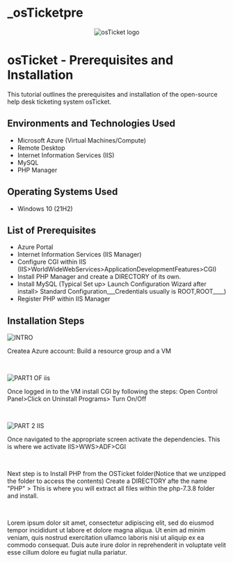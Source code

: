 # _osTicketpre


<p align="center">
<img src="https://i.imgur.com/Clzj7Xs.png" alt="osTicket logo"/>
</p>

<h1>osTicket - Prerequisites and Installation</h1>
This tutorial outlines the prerequisites and installation of the open-source help desk ticketing system osTicket.<br />

<h2>Environments and Technologies Used</h2>

- Microsoft Azure (Virtual Machines/Compute)
- Remote Desktop
- Internet Information Services (IIS)
- MySQL
- PHP Manager


<h2>Operating Systems Used </h2>

- Windows 10</b> (21H2)

<h2>List of Prerequisites</h2>

- Azure Portal 
- Internet Information Services (IIS Manager)
- Configure CGI within IIS (IIS>WorldWideWebServices>ApplicationDevelopmentFeatures>CGI)
- Install PHP Manager and create a DIRECTORY of its own.
- Install MySQL (Typical Set up> Launch Configuration Wizard after install> Standard Configuration___Credentials usually is ROOT,ROOT____)
- Register PHP within IIS Manager
<h2>Installation Steps</h2>


![INTRO](https://github.com/user-attachments/assets/35e46185-3daa-46ce-8a42-b57647ae2bb1)

<p>
Createa Azure account: Build a resource group and a VM
</p>
<br />

![PART1 OF iis](https://github.com/user-attachments/assets/24750683-0f02-4ef7-9a9b-f65e58a0ba1a)

<p>
Once logged in to the VM install CGI by following the steps: Open Control Panel>Click on Uninstall Programs> Turn On/Off
</p>

<br />

![PART 2 IIS](https://github.com/user-attachments/assets/0240ff01-6a1b-40a7-b4f9-d6a767895cfd)

<p>
Once navigated to the appropriate screen activate the dependencies. This is where we activate IIS>WWS>ADF>CGI
  
</p>

<br />

<p>
Next step is to Install PHP from the OSTicket folder(Notice that we unzipped the folder to access the contents)
Create a DIRECTORY afte the name "PHP" > This is where you will extract all files within the php-7.3.8 folder and install.

</p>
<br />


<p>
Lorem ipsum dolor sit amet, consectetur adipiscing elit, sed do eiusmod tempor incididunt ut labore et dolore magna aliqua. Ut enim ad minim veniam, quis nostrud exercitation ullamco laboris nisi ut aliquip ex ea commodo consequat. Duis aute irure dolor in reprehenderit in voluptate velit esse cillum dolore eu fugiat nulla pariatur.
</p>
<br />
